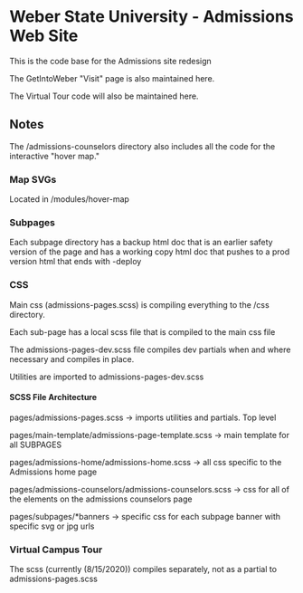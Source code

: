 # Weber State University - Admissions Web Site

This is the code base for the Admissions site redesign

The GetIntoWeber "Visit" page is also maintained here.

The Virtual Tour code will also be maintained here.


## Notes

The /admissions-counselors directory also includes all the code for the interactive "hover map."


### Map SVGs

Located in /modules/hover-map


### Subpages

Each subpage directory has a backup html doc that is an earlier safety version of the page and has a working copy html doc that pushes to a prod version html that ends with -deploy


### CSS

Main css (admissions-pages.scss) is compiling everything to the /css directory.

Each sub-page has a local scss file that is compiled to the main css file

The admissions-pages-dev.scss file compiles dev partials when and where necessary and compiles in place.

Utilities are imported to admissions-pages-dev.scss


#### SCSS File Architecture

pages/admissions-pages.scss -> imports utilities and partials. Top level

pages/main-template/admissions-page-template.scss -> main template for all SUBPAGES

pages/admissions-home/admissions-home.scss -> all css specific to the Admissions home page

pages/admissions-counselors/admissions-counselors.scss -> css for all of the elements on the admissions counselors page

pages/subpages/*banners -> specific css for each subpage banner with specific svg or jpg urls

### Virtual Campus Tour
The scss (currently (8/15/2020)) compiles separately, not as a partial to admissions-pages.scss